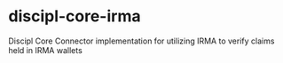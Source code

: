# discipl-core-irma

Discipl Core Connector implementation for utilizing IRMA to verify claims held in IRMA wallets
